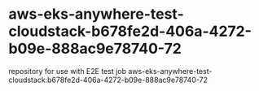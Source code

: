 # aws-eks-anywhere-test-cloudstack-b678fe2d-406a-4272-b09e-888ac9e78740-72
repository for use with E2E test job aws-eks-anywhere-test-cloudstack:b678fe2d-406a-4272-b09e-888ac9e78740-72
